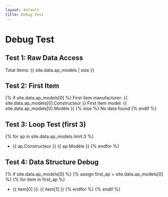 ```yaml
---
layout: default
title: Debug Test
---
```


# Debug Test

## Test 1: Raw Data Access
Total items: {{ site.data.ap_models | size }}

## Test 2: First Item
{% if site.data.ap_models[0] %}
First item manufacturer: {{ site.data.ap_models[0].Constructeur }}
First item model: {{ site.data.ap_models[0].Modèle }}
{% else %}
No data found
{% endif %}

## Test 3: Loop Test (first 3)
{% for ap in site.data.ap_models limit:3 %}
- {{ ap.Constructeur }} {{ ap.Modèle }}
{% endfor %}

## Test 4: Data Structure Debug
{% if site.data.ap_models[0] %}
{% assign first_ap = site.data.ap_models[0] %}
{% for item in first_ap %}
- {{ item[0] }}: {{ item[1] }}
{% endfor %}
{% endif %}